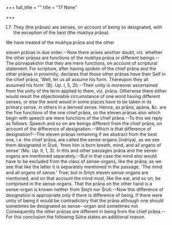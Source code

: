 +++
full_title = ""
title = "17 None"

+++


17. They (the prāṇas) are senses, on account of being so designated, with the exception of the best (the mukhya prāṇa).

We have treated of the mukhya prāṇa and the other

eleven prāṇas in due order.--Now there arises another doubt, viz. whether the other prāṇas are functions of the mukhya prāṇa or different beings.--The pūrvapakshin that they are mere functions, on account of scriptural statement. For scripture, after having spoken of the chief prāṇa and the other prāṇas in proximity, declares that those other prāṇas have their Self in the chief prāṇa, 'Well, let us all assume his form. Thereupon they all assumed his form' (Br̥. Up. I, 5, 2l).--Their unity is moreover ascertained from the unity of the term applied to them, viz. prāṇa. Otherwise there either would result the objectionable circumstance of one word having different senses, or else the word would in some places have to be taken in its primary sense, in others in a derived sense. Hence, as prāṇa, apāna, &c. are the five functions of the one chief prāṇa, so the eleven prāṇas also which begin with speech are mere functions of the chief prāṇa.--To this we reply as follows. Speech and so on are beings different from the chief prāṇa, on account of the difference of designation.--Which is that difference of designation?--The eleven prāṇas remaining if we abstract from the best one, i.e. the chief prāṇa, are called the sense-organs (indriya), as we see them designated in Śruti, 'from him is born breath, mind, and all organs of sense' (Mu. Up. II, 1, 3). In this and other passages prāṇa and the sense-organs are mentioned separately.--But in that case the mind also would have to be excluded from the class of sense-organs, like the prāṇa; as we see that like the latter it is separately mentioned in the passage, 'The mind and all organs of sense.' True; but in Smr̥ti eleven sense-organs are mentioned, and on that account the mind must, like the ear, and so on, be comprised in the sense-organs. That the prāṇa on the other hand is a sense-organ is known neither from Smr̥ti nor Śruti.--Now this difference of designation is appropriate only if there is difference of being. If there were unity of being it would be contradictory that the prāṇa although one should sometimes be designated as sense--organ and sometimes not. Consequently the other prāṇas are different in being from the chief prāṇa.--For this conclusion the following Sūtra states an additional reason.

